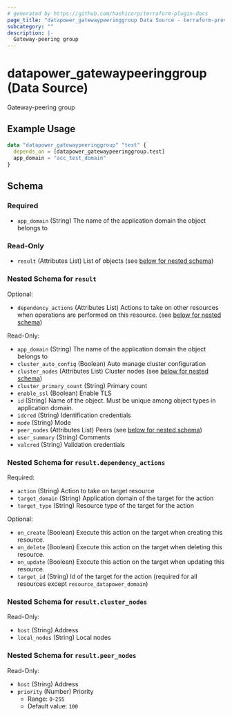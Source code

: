 ```yaml
---
# generated by https://github.com/hashicorp/terraform-plugin-docs
page_title: "datapower_gatewaypeeringgroup Data Source - terraform-provider-datapower"
subcategory: ""
description: |-
  Gateway-peering group
---
```


# datapower_gatewaypeeringgroup (Data Source)

Gateway-peering group

## Example Usage

```terraform
data "datapower_gatewaypeeringgroup" "test" {
  depends_on = [datapower_gatewaypeeringgroup.test]
  app_domain = "acc_test_domain"
}
```

<!-- schema generated by tfplugindocs -->
## Schema

### Required

- `app_domain` (String) The name of the application domain the object belongs to

### Read-Only

- `result` (Attributes List) List of objects (see [below for nested schema](#nestedatt--result))

<a id="nestedatt--result"></a>
### Nested Schema for `result`

Optional:

- `dependency_actions` (Attributes List) Actions to take on other resources when operations are performed on this resource. (see [below for nested schema](#nestedatt--result--dependency_actions))

Read-Only:

- `app_domain` (String) The name of the application domain the object belongs to
- `cluster_auto_config` (Boolean) Auto manage cluster configuration
- `cluster_nodes` (Attributes List) Cluster nodes (see [below for nested schema](#nestedatt--result--cluster_nodes))
- `cluster_primary_count` (String) Primary count
- `enable_ssl` (Boolean) Enable TLS
- `id` (String) Name of the object. Must be unique among object types in application domain.
- `idcred` (String) Identification credentials
- `mode` (String) Mode
- `peer_nodes` (Attributes List) Peers (see [below for nested schema](#nestedatt--result--peer_nodes))
- `user_summary` (String) Comments
- `valcred` (String) Validation credentials

<a id="nestedatt--result--dependency_actions"></a>
### Nested Schema for `result.dependency_actions`

Required:

- `action` (String) Action to take on target resource
- `target_domain` (String) Application domain of the target for the action
- `target_type` (String) Resource type of the target for the action

Optional:

- `on_create` (Boolean) Execute this action on the target when creating this resource.
- `on_delete` (Boolean) Execute this action on the target when deleting this resource.
- `on_update` (Boolean) Execute this action on the target when updating this resource.
- `target_id` (String) Id of the target for the action (required for all resources except `resource_datapower_domain`)


<a id="nestedatt--result--cluster_nodes"></a>
### Nested Schema for `result.cluster_nodes`

Read-Only:

- `host` (String) Address
- `local_nodes` (String) Local nodes


<a id="nestedatt--result--peer_nodes"></a>
### Nested Schema for `result.peer_nodes`

Read-Only:

- `host` (String) Address
- `priority` (Number) Priority
  - Range: `0`-`255`
  - Default value: `100`
